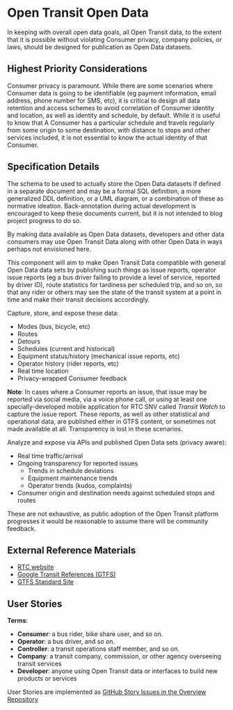 <!--
 Copyright (C) 2022 Innovate for Vegas Foundation
 
 This file is part of ov-open-transit.
 
 ov-open-transit is free software: you can redistribute it and/or modify
 it under the terms of the GNU General Public License as published by
 the Free Software Foundation, either version 3 of the License, or
 (at your option) any later version.
 
 ov-open-transit is distributed in the hope that it will be useful,
 but WITHOUT ANY WARRANTY; without even the implied warranty of
 MERCHANTABILITY or FITNESS FOR A PARTICULAR PURPOSE.  See the
 GNU General Public License for more details.
 
 You should have received a copy of the GNU General Public License
 along with ov-open-transit.  If not, see <http://www.gnu.org/licenses/>.
-->

# Open Transit Open Data

In keeping with overall open data goals, all Open Transit data, to the extent that it is possible without violating Consumer privacy, company policies, or laws, should be designed for publication as Open Data datasets.

## Highest Priority Considerations

Consumer privacy is paramount. While there are some scenarios where Consumer data is going to be identifiable (eg payment information, email address, phone number for SMS, etc), it is critical to design all data retention and access schemes to avoid correlation of Consumer identity and location, as well as identity and schedule, by default. While it is useful to know that A Consumer has a particular schedule and travels regularly from some origin to some destination, with distance to stops and other services included, it is not essential to know the actual identity of that Consumer.

## Specification Details

The schema to be used to actually store the Open Data datasets if defined in a separate document and may be a formal SQL definition, a more generalized DDL definition, or a UML diagram, or a combination of these as normative ideation. Back-annotation during actual development is encouraged to keep these documents current, but it is not intended to blog project progress to do so.

By making data available as Open Data datasets, developers and other data consumers may use Open Transit Data along with other Open Data in ways perhaps not envisioned here.

This component will aim to make Open Transit Data compatible with general Open Data data sets by publishing such things as issue reports, operator issue reports (eg a bus driver failing to provide a level of service, reported by driver ID), route statistics for tardiness per scheduled trip, and so on, so that any rider or others may see the state of the transit system at a point in time and make their transit decisions accordingly.

Capture, store, and expose these data:

- Modes (bus, bicycle, etc)
- Routes
- Detours
- Schedules (current and historical)
- Equipment status/history (mechanical issue reports, etc)
- Operator history (rider reports, etc)
- Real time location
- Privacy-wrapped Consumer feedback

**Note**: In cases where a Consumer reports an issue, that issue may be reported via social media, via a voice phone call, or using at least one specially-developed mobile application for RTC SNV called *Transit Watch* to capture the issue report. These reports, as well as other statistical and operational data, are published either in GTFS content, or sometimes not made available at all. Transparency is lost in these scenarios.

Analyze and expose via APIs and published Open Data sets (privacy aware):

- Real time traffic/arrival
- Ongoing transparency for reported issues
  - Trends in schedule deviations
  - Equipment maintenance trends
  - Operator trends (kudos, complaints)
- Consumer origin and destination needs against scheduled stops and routes

These are not exhaustive, as public adoption of the Open Transit platform progresses it would be reasonable to assume there will be community feedback.

## External Reference Materials

- [RTC website](https://www.rtcsnv.com/ways-to-travel/transit-services/for-developers/)
- [Google Transit References (GTFS)](https://developers.google.com/transit/site-map)
- [GTFS Standard Site](https://gtfs.org/)

## User Stories

**Terms**:

- **Consumer**: a bus rider, bike share user, and so on.
- **Operator**: a bus driver, and so on.
- **Controller**: a transit operations staff member, and so on.
- **Company**: a transit company, commission, or other agency overseeing transit services
- **Developer**: anyone using Open Transit data or interfaces to build new products or services

User Stories are implemented as [GitHub Story Issues in the Overview Repository](https://github.com/InnovateForVegas/ov-open-transit/issues)
